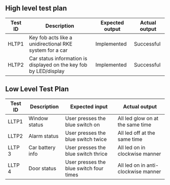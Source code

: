 
## High level test plan

| Test ID |             Description                                           | Expected output|  Actual output|
|-------- |------------------------------                                     |-------------   |-----------    |
|HLTP1    |Key fob acts like a  unidirectional RKE system for a car           |Implemented     | Successful    |
|HLTP2    |Car status information is displayed  on the key fob by LED/display |Implemented     | Successful    |
                          


                           
## Low Level Test Plan

| Test ID |             Description       | Expected input                          |  Actual output                    |
|-------- |-------------------------      |-------------                            |-----------                        |
|LLTP1    |   Window status               |User presses the blue switch on          | All led glow on at the same time  |     
|LLTP2    |   Alarm status                |User presses the blue switch twice       |All led off at the same time       |
|LLTP 3   |   Car battery info            |User presses the blue switch thrice      | All led on in clockwise manner    |
|LLTP 4   |   Door status                 | User presses the blue switch four times | All led on in anti-clockwise manner|

